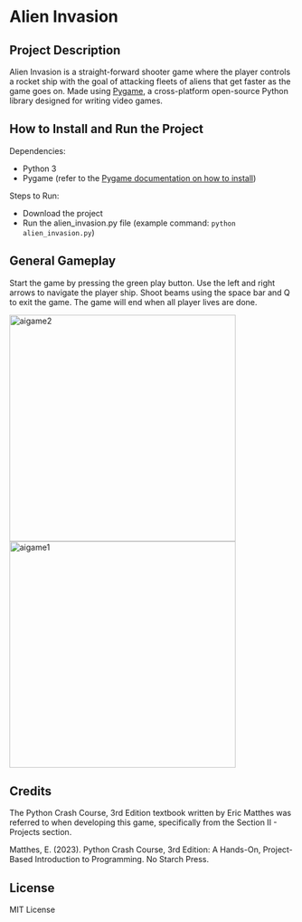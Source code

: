 # Alien Invasion

## Project Description
Alien Invasion is a straight-forward shooter game where 
the player controls a rocket ship with the goal of
attacking fleets of aliens that get faster as the game goes on.
Made using [Pygame](https://www.pygame.org/news), a cross-platform open-source Python library
designed for writing video games.

## How to Install and Run the Project
Dependencies:
- Python 3
- Pygame (refer to the [Pygame documentation on how to install](https://www.pygame.org/wiki/GettingStarted)) 

Steps to Run:
- Download the project
- Run the alien_invasion.py file (example command: `python alien_invasion.py`)

## General Gameplay
Start the game by pressing the green play button.
Use the left and right arrows to navigate the player ship.
Shoot beams using the space bar and Q to exit the game.
The game will end when all player lives are done.

<img width="400" alt="aigame2" src="https://github.com/IshaA08/alien_invasion/assets/25419186/169a2955-8659-4a8c-a037-05fe25ba3a4f">
<img width="400" alt="aigame1" src="https://github.com/IshaA08/alien_invasion/assets/25419186/3d317a2a-bbba-42ec-9429-ef696a344e30">

## Credits
The Python Crash Course, 3rd Edition textbook written by Eric
Matthes was referred to when developing this game,
specifically from the Section II - Projects section.

Matthes, E. (2023). Python Crash Course, 3rd Edition: A Hands-On, Project-Based Introduction to Programming. No Starch Press.

## License
MIT License
